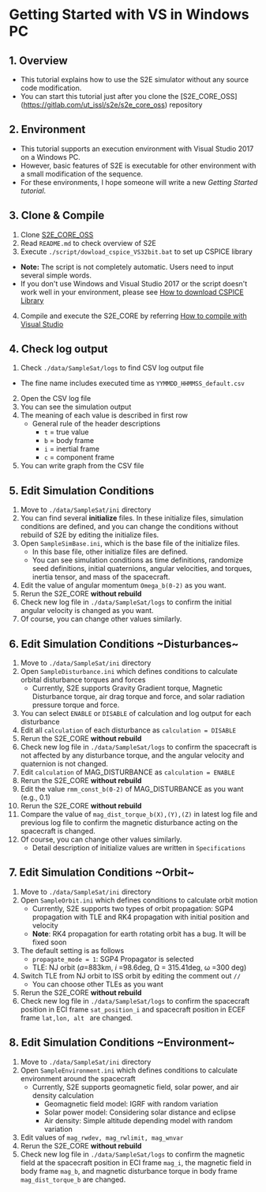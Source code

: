# Getting Started with VS in Windows PC

## 1.  Overview

- This tutorial explains how to use the S2E simulator without any source code modification.   
- You can start this tutorial just after you clone the [S2E_CORE_OSS]  (https://gitlab.com/ut_issl/s2e/s2e_core_oss) repository 

## 2. Environment
- This tutorial supports an execution environment with Visual Studio 2017 on a Windows PC.  
- However, basic features of S2E is executable for other environment with a small modification of the sequence. 
- For these environments, I hope someone will write a new *Getting Started tutorial*.  

## 3. Clone & Compile
1. Clone  [S2E_CORE_OSS](https://gitlab.com/ut_issl/s2e/s2e_core_oss)   
2. Read `README.md` to check overview of S2E  
3. Execute `./script/dowload_cspice_VS32bit.bat` to set up CSPICE library  
  - **Note:** The script is not completely automatic. Users need to input several simple words.  
  - If you don't use Windows and Visual Studio 2017 or the script doesn't work well in your environment, please see  [How to download CSPICE Library](./General/HowToDwnloadCSPCElibrary.md)  
4. Compile and execute the S2E_CORE by referring [How to compile with Visual Studio](./General/HowToCompileWithVisualStudio.md)  

## 4. Check log output

1.  Check `./data/SampleSat/logs` to find CSV log output file  
   - The fine name includes executed time as `YYMMDD_HHMMSS_default.csv`  
2. Open the CSV log file  
3. You can see the simulation output  
4. The meaning of each value is described in first row  
   - General rule of the header descriptions  
     - `t` = true value   
     - `b` = body frame  
     - `i` = inertial frame  
     - `c` = component frame  
5. You can write graph from the CSV file  
   
## 5. Edit Simulation Conditions

1.  Move to `./data/SampleSat/ini`  directory  
2.  You can find several **initialize** files. In these initialize files, simulation conditions are defined, and you can change the conditions without rebuild of S2E by editing the initialize files.
3.  Open `SampleSimBase.ini`, which is the base file of the initialize files.
    - In this base file, other initialize files are defined.
    - You can see simulation conditions as time definitions, randomize seed definitions, initial quaternions, angular velocities, and torques, inertia tensor, and mass of the spacecraft. 
4.  Edit the value of angular momentum `Omega_b(0-2)` as you want.
5.  Rerun the S2E_CORE **without rebuild**
6.  Check new log file in `./data/SampleSat/logs` to confirm the initial angular velocity is changed as you want.
7.  Of course, you can change other values similarly.

## 6. Edit Simulation Conditions ~Disturbances~

1.  Move to `./data/SampleSat/ini`  directory  
2.  Open `SampleDisturbance.ini` which defines conditions to calculate orbital disturbance torques and forces
    - Currently, S2E supports Gravity Gradient torque, Magnetic Disturbance torque, air drag torque and force, and solar radiation pressure torque and force.
3.  You can select `ENABLE` or `DISABLE` of calculation and log output for each disturbance
4.   Edit all `calculation` of each disturbance as `calculation = DISABLE`
5.  Rerun the S2E_CORE **without rebuild**
6.  Check new log file in `./data/SampleSat/logs` to confirm the spacecraft is not affected by any disturbance torque, and the angular velocity and quaternion is not changed.
7.  Edit  `calculation` of MAG_DISTURBANCE as `calculation = ENABLE`
8.  Rerun the S2E_CORE **without rebuild**
9.  Edit the value `rmm_const_b(0-2)` of MAG_DISTURBANCE as you want (e.g., 0.1)
10.  Rerun the S2E_CORE **without rebuild**
11.  Compare the value of `mag_dist_torque_b(X),(Y),(Z)` in latest log file and previous log file to confirm the magnetic disturbance acting on the spacecraft is changed.
12.  Of course, you can change other values similarly.
     - Detail description of initialize values are written in `Specifications`

## 7. Edit Simulation Conditions ~Orbit~

1.  Move to `./data/SampleSat/ini`  directory  
2.  Open `SampleOrbit.ini` which defines conditions to calculate orbit motion
    - Currently, S2E supports two types of orbit propagation: SGP4 propagation with TLE and RK4 propagation with initial position and velocity
    - **Note**: RK4 propagation for earth rotating orbit has a bug. It will be fixed soon
3.  The default setting is as follows
    - `propagate_mode = 1`: SGP4 Propagator is selected
    - TLE: NJ orbit (*a*=883km, *i* =98.6deg, &Omega; = 315.41deg, &omega; =300 deg)
4.  Switch TLE from NJ orbit to ISS orbit by editing the comment out `//`
    - You can choose other TLEs as you want
5.  Rerun the S2E_CORE **without rebuild**
6.  Check new log file in `./data/SampleSat/logs` to confirm the spacecraft position in ECI frame `sat_position_i` and spacecraft position in ECEF frame `lat,lon, alt ` are changed.

## 8. Edit Simulation Conditions ~Environment~

1.  Move to `./data/SampleSat/ini`  directory  
2.  Open `SampleEnvironment.ini` which defines conditions to calculate environment around the spacecraft
    - Currently, S2E supports geomagnetic field, solar power, and air density calculation
      - Geomagnetic field model: IGRF with random variation
      - Solar power model: Considering solar distance and eclipse
      - Air density: Simple altitude depending model with random variation
3.  Edit values of `mag_rwdev, mag_rwlimit, mag_wnvar` 
4.  Rerun the S2E_CORE **without rebuild**
5.  Check new log file in `./data/SampleSat/logs` to confirm the magnetic field at the spacecraft position in ECI frame `mag_i`, the magnetic field in body frame `mag_b`, and magnetic disturbance torque in body frame `mag_dist_torque_b` are changed.